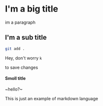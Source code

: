 # I'm a big title

im a paragraph

## I'm a sub title

```sh
git add .
```

Hey, don't worry `k`

to save changes

#### Smoll title

~hello?~

This is just an example of markdown language
